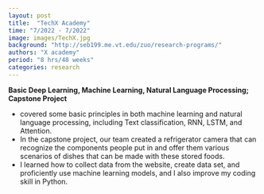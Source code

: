 ```yaml
---
layout: post
title:  "TechX Academy"
time: "7/2022 - 7/2022"
image: images/TechX.jpg
background: "http://seb199.me.vt.edu/zuo/research-programs/"
authors: "X academy"
period: "8 hrs/48 weeks"
categories: research
---
```

**Basic Deep Learning, Machine Learning, Natural Language Processing; Capstone Project** 
- covered some basic principles in both machine learning and natural language processing, including Text classification, RNN, LSTM, and Attention.
- In the capstone project, our team created a refrigerator camera that can recognize the components people put in and offer them various scenarios of dishes that can be made with these stored foods. 
- I learned how to collect data from the website, create data set, and proficiently use machine learning models, and I also improve my coding skill in Python.

